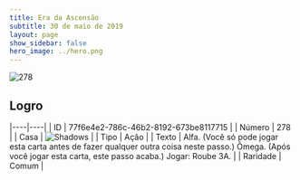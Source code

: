 ```yaml
---
title: Era da Ascensão
subtitle: 30 de maio de 2019
layout: page
show_sidebar: false
hero_image: ../hero.png
---
```


![278](https://cdn.keyforgegame.com/media/card_front/pt/435_278_X4VWMXV5F3CG_pt.png)

## Logro

|----|----|
| ID | 77f6e4e2-786c-46b2-8192-673be8117715 |
| Número | 278 |
| Casa | ![Shadows](https://archonarcana.com/images/thumb/e/ee/Shadows.png/22px-Shadows.png "Sombras") |
| Tipo | Ação |
| Texto | Alfa. (Você só pode jogar esta carta  antes de fazer qualquer outra coisa  neste passo.) Ômega. (Após você jogar esta carta, este passo acaba.) Jogar: Roube 3A. |
| Raridade | Comum |
